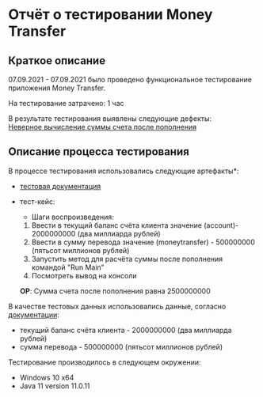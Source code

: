 # Отчёт о тестировании Money Transfer

## Краткое описание

07.09.2021 - 07.09.2021 было проведено функциональное тестирование приложения Money Transfer.

На тестирование затрачено: 1 час

В результате тестирования выявлены следующие дефекты:  
[Неверное вычисление суммы счета после пополнения](https://github.com/Maryust/JavaHomework1.1/issues/1#issue-989958056)

## Описание процесса тестирования

В процессе тестирования использовались следующие артефакты*:
* [тестовая документация](https://github.com/netology-code/javaqa-homeworks/blob/master/intro/MERGED.md)
* тест-кейс:
    * Шаги воспроизведения:
    1. Ввести в текущий баланс счёта клиента значение (account)- 2000000000 (два миллиарда рублей)
    2. Ввести в сумму перевода значение (moneytransfer) - 500000000 (пятьсот миллионов рублей)
    3. Запустить метод для расчёта суммы после пополнения командой "Run Main"
    4. Посмотреть вывод на консоли
   
  **ОР**: Сумма счета после пополнения равна 2500000000

В качестве тестовых данных использовались данные, согласно [документации](https://github.com/netology-code/javaqa-homeworks/blob/master/intro/MERGED.md):
* текущий баланс счёта клиента - 2000000000 (два миллиарда рублей)
* сумма перевода  - 500000000 (пятьсот миллионов рублей)

Тестирование производилось в следующем окружении:
* Windows 10 x64
* Java 11 version 11.0.11
